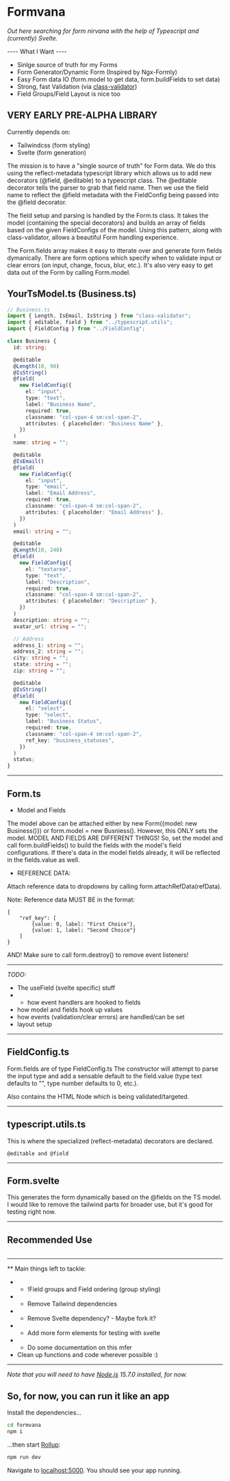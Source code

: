 # Formvana

_Out here searching for form nirvana with the help of Typescript and (currently) Svelte._

---- What I Want ----

- Sinlge source of truth for my Forms
- Form Generator/Dynamic Form (Inspired by Ngx-Formly)
- Easy Form data IO (form.model to get data, form.buildFields to set data)
- Strong, fast Validation (via [class-validator](https://github.com/typestack/class-validator))
- Field Groups/Field Layout is nice too

## VERY EARLY PRE-ALPHA LIBRARY

Currently depends on:

- Tailwindcss (form styling)
- Svelte (form generation)

The mission is to have a "single source of truth" for Form data.
We do this using the reflect-metadata typescript library which allows us to add new decorators (@field, @editable) to a typescript class.
The @editable decorator tells the parser to grab that field name.
Then we use the field name to reflect the @field metadata with the FieldConfig being passed into the @field decorator.

The field setup and parsing is handled by the Form.ts class.
It takes the model (containing the special decorators) and builds an array of fields based on the given FieldConfigs of the model.
Using this pattern, along with class-validator, allows a beautiful Form handling experience.

The Form.fields array makes it easy to itterate over and generate form fields dymanically. There are form options which specify when to validate input or clear errors (on input, change, focus, blur, etc.).
It's also very easy to get data out of the Form by calling Form.model.

## YourTsModel.ts (Business.ts)

```ts
// Business.ts
import { Length, IsEmail, IsString } from "class-validator";
import { editable, field } from "../typescript.utils";
import { FieldConfig } from "../FieldConfig";

class Business {
  id: string;

  @editable
  @Length(10, 90)
  @IsString()
  @field(
    new FieldConfig({
      el: "input",
      type: "text",
      label: "Business Name",
      required: true,
      classname: "col-span-4 sm:col-span-2",
      attributes: { placeholder: "Business Name" },
    })
  )
  name: string = "";

  @editable
  @IsEmail()
  @field(
    new FieldConfig({
      el: "input",
      type: "email",
      label: "Email Address",
      required: true,
      classname: "col-span-4 sm:col-span-2",
      attributes: { placeholder: "Email Address" },
    })
  )
  email: string = "";

  @editable
  @Length(10, 240)
  @field(
    new FieldConfig({
      el: "textarea",
      type: "text",
      label: "Description",
      required: true,
      classname: "col-span-4 sm:col-span-2",
      attributes: { placeholder: "Description" },
    })
  )
  description: string = "";
  avatar_url: string = "";

  // Address
  address_1: string = "";
  address_2: string = "";
  city: string = "";
  state: string = "";
  zip: string = "";

  @editable
  @IsString()
  @field(
    new FieldConfig({
      el: "select",
      type: "select",
      label: "Business Status",
      required: true,
      classname: "col-span-4 sm:col-span-2",
      ref_key: "business_statuses",
    })
  )
  status;
}
```

---

## Form.ts

- Model and Fields

The model above can be attached either by new Form({model: new Business()}) or form.model = new Busniess().
However, this ONLY sets the model.
MODEL AND FIELDS ARE DIFFERENT THINGS!
So, set the model and call form.buildFields() to build the fields with the model's field configurations.
If there's data in the model fields already, it will be reflected in the fields.value as well.

- REFERENCE DATA:

Attach reference data to dropdowns by calling form.attachRefData(refData).

Note: Reference data MUST BE in the format:

```
{
	"ref_key": [
		{value: 0, label: "First Choice"},
		{value: 1, label: "Second Choice"}
	]
}
```

AND! Make sure to call form.destroy() to remove event listeners!

---

_TODO:_

- The useField (svelte specific) stuff
- - how event handlers are hooked to fields
- how model and fields hook up values
- how events (validation/clear errors) are handled/can be set
- layout setup

---

## FieldConfig.ts

Form.fields are of type FieldConfig.ts
The constructor will attempt to parse the input type and add a sensable default to the field.value (type text defaults to "", type number defaults to 0, etc.).

Also contains the HTML Node which is being validated/targeted.

---

## typescript.utils.ts

This is where the specialized (reflect-metadata) decorators are declared.

```
@editable and @field
```

---

## Form.svelte

This generates the form dynamically based on the @fields on the TS model. I would like to remove the tailwind parts for broader use, but it's good for testing right now.

---

## Recommended Use

```commands go here

```

---

\*\* Main things left to tackle:

- - !Field groups and Field ordering (group styling)
- - Remove Tailwind dependencies
- - Remove Svelte dependency? - Maybe fork it?
- - Add more form elements for testing with svelte
- - Do some documentation on this mfer
- Clean up functions and code wherever possible :)

---

*Note that you will need to have [Node.js](https://nodejs.org) 15.7.0 installed, for now.*

## So, for now, you can run it like an app

Install the dependencies...

```bash
cd formvana
npm i
```

...then start [Rollup](https://rollupjs.org):

```bash
npm run dev
```

Navigate to [localhost:5000](http://localhost:5000). You should see your app running.
